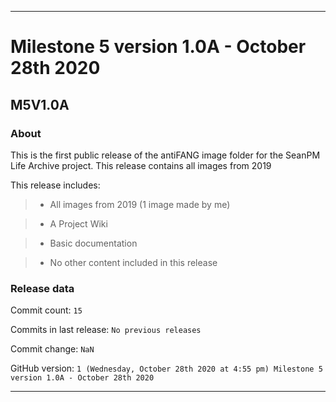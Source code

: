 
***

# Milestone 5 version 1.0A - October 28th 2020

## M5V1.0A

### About

This is the first public release of the antiFANG image folder for the SeanPM Life Archive project. This release contains all images from 2019

This release includes:

> * All images from 2019 (1 image made by me)

> * A Project Wiki

> * Basic documentation

> * No other content included in this release

### Release data

Commit count: `15`

Commits in last release: `No previous releases`

Commit change: `NaN`

GitHub version: `1 (Wednesday, October 28th 2020 at 4:55 pm) Milestone 5 version 1.0A - October 28th 2020`

***
